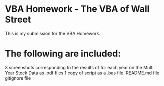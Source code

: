 # VBA Homework - The VBA of Wall Street

This is my submission for the VBA Homework. 

# The following are included:
  3 screenshots corresponding to the results of for each year on the Multi Year Stock Data as .pdf files
  1 copy of script as a .bas file. 
  README.md file
  gitignore file


